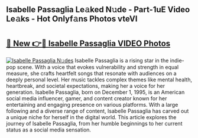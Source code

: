 ## Isabelle Passaglia Le𝚊ked N𝚞de - Part-1uE Video Le𝚊ks - Hot Onlyf𝚊ns Photos vteVI

# <h2><a href="http://ab41386.deff.icu/?id=Isabelle+Passaglia">🔗 New 👉🔴 Isabelle Passaglia VIDEO Photos</a></h2>

[![Isabelle Passaglia N𝚞des](https://i.imgur.com/rIISA9y.gif)](http://ab41386.deff.icu/?id=Isabelle+Passaglia)
Isabelle Passaglia is a rising star in the indie-pop scene. With a voice that evokes vulnerability and strength in equal measure, she crafts heartfelt songs that resonate with audiences on a deeply personal level. Her music tackles complex themes like mental health, heartbreak, and societal expectations, making her a voice for her generation. Isabelle Passaglia, born on December 1, 1995, is an American social media influencer, gamer, and content creator known for her entertaining and engaging presence on various platforms. With a large following and a diverse range of content, Isabelle Passaglia has carved out a unique niche for herself in the digital world. This article explores the journey of Isabelle Passaglia, from her humble beginnings to her current status as a social media sensation.
